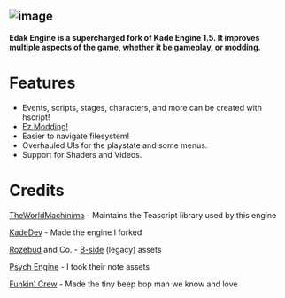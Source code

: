 ![image](https://user-images.githubusercontent.com/20869262/233237345-83cf057e-ff50-4969-89ae-22d9e18faa0f.png)
---

**Edak Engine is a supercharged fork of Kade Engine 1.5. It improves multiple aspects of the game, whether it be gameplay, or modding.**

# Features
- Events, scripts, stages, characters, and more can be created with hscript!
- [Ez Modding!](https://github.com/Skullbite/Edak-Engine/wiki)
- Easier to navigate filesystem!
- Overhauled UIs for the playstate and some menus.
- Support for Shaders and Videos.

# Credits
[TheWorldMachinima](https://github.com/TheWorldMachinima) - Maintains the Teascript library used by this engine

[KadeDev](https://github.com/KadeDev) - Made the engine I forked

[Rozebud](https://github.com/ThatRozebudDude) and Co. - [B-side](https://gamebanana.com/mods/42724) (legacy) assets

[Psych Engine](https://github.com/ShadowMario/FNF-PsychEngine) - I took their note assets

[Funkin' Crew](https://github.com/FunkinCrew) - Made the tiny beep bop man we know and love